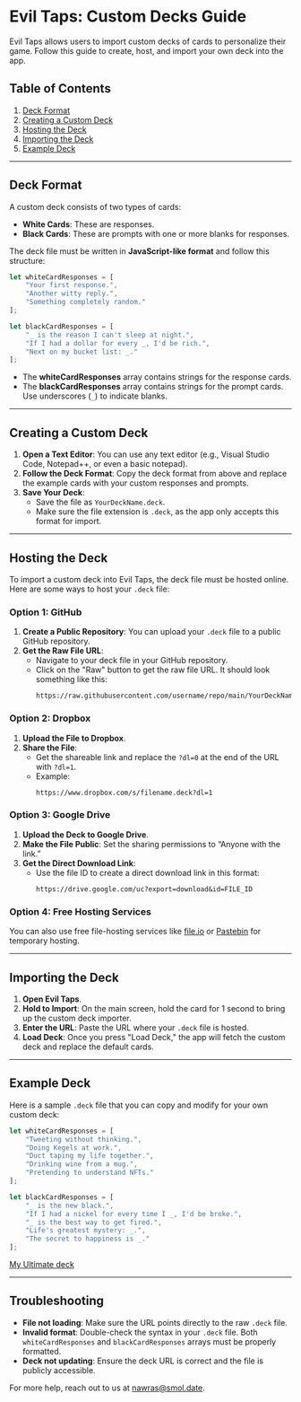 # **Evil Taps: Custom Decks Guide**

Evil Taps allows users to import custom decks of cards to personalize their game. Follow this guide to create, host, and import your own deck into the app.

## **Table of Contents**
1. [Deck Format](#deck-format)
2. [Creating a Custom Deck](#creating-a-custom-deck)
3. [Hosting the Deck](#hosting-the-deck)
4. [Importing the Deck](#importing-the-deck)
5. [Example Deck](#example-deck)

---

## **Deck Format**

A custom deck consists of two types of cards:
- **White Cards**: These are responses.
- **Black Cards**: These are prompts with one or more blanks for responses.

The deck file must be written in **JavaScript-like format** and follow this structure:

```js
let whiteCardResponses = [
    "Your first response.",
    "Another witty reply.",
    "Something completely random."
];

let blackCardResponses = [
    "_ is the reason I can't sleep at night.",
    "If I had a dollar for every _, I'd be rich.",
    "Next on my bucket list: _."
];
```

- The **whiteCardResponses** array contains strings for the response cards.
- The **blackCardResponses** array contains strings for the prompt cards. Use underscores (`_`) to indicate blanks.

---

## **Creating a Custom Deck**

1. **Open a Text Editor**: You can use any text editor (e.g., Visual Studio Code, Notepad++, or even a basic notepad).
2. **Follow the Deck Format**: Copy the deck format from above and replace the example cards with your custom responses and prompts.
3. **Save Your Deck**:
   - Save the file as `YourDeckName.deck`.
   - Make sure the file extension is `.deck`, as the app only accepts this format for import.

---

## **Hosting the Deck**

To import a custom deck into Evil Taps, the deck file must be hosted online. Here are some ways to host your `.deck` file:

### **Option 1: GitHub**
1. **Create a Public Repository**: You can upload your `.deck` file to a public GitHub repository.
2. **Get the Raw File URL**:
   - Navigate to your deck file in your GitHub repository.
   - Click on the "Raw" button to get the raw file URL. It should look something like this:
     ```
     https://raw.githubusercontent.com/username/repo/main/YourDeckName.deck
     ```

### **Option 2: Dropbox**
1. **Upload the File to Dropbox**.
2. **Share the File**:
   - Get the shareable link and replace the `?dl=0` at the end of the URL with `?dl=1`.
   - Example:
     ```
     https://www.dropbox.com/s/filename.deck?dl=1
     ```

### **Option 3: Google Drive**
1. **Upload the Deck to Google Drive**.
2. **Make the File Public**: Set the sharing permissions to “Anyone with the link.”
3. **Get the Direct Download Link**:
   - Use the file ID to create a direct download link in this format:
     ```
     https://drive.google.com/uc?export=download&id=FILE_ID
     ```

### **Option 4: Free Hosting Services**
You can also use free file-hosting services like [file.io](https://www.file.io/) or [Pastebin](https://pastebin.com) for temporary hosting.

---

## **Importing the Deck**

1. **Open Evil Taps**.
2. **Hold to Import**: On the main screen, hold the card for 1 second to bring up the custom deck importer.
3. **Enter the URL**: Paste the URL where your `.deck` file is hosted.
4. **Load Deck**: Once you press "Load Deck," the app will fetch the custom deck and replace the default cards.

---

## **Example Deck**

Here is a sample `.deck` file that you can copy and modify for your own custom deck:

```js
let whiteCardResponses = [
    "Tweeting without thinking.",
    "Doing Kegels at work.",
    "Duct taping my life together.",
    "Drinking wine from a mug.",
    "Pretending to understand NFTs."
];

let blackCardResponses = [
    "_ is the new black.",
    "If I had a nickel for every time I _, I'd be broke.",
    "_ is the best way to get fired.",
    "Life's greatest mystery: _.",
    "The secret to happiness is _."
];
```
[My Ultimate deck](https://raw.githubusercontent.com/Nawrashawari/Decks/refs/heads/main/Ultimate.deck)

---

## **Troubleshooting**
- **File not loading**: Make sure the URL points directly to the raw `.deck` file.
- **Invalid format**: Double-check the syntax in your `.deck` file. Both `whiteCardResponses` and `blackCardResponses` arrays must be properly formatted.
- **Deck not updating**: Ensure the deck URL is correct and the file is publicly accessible.

For more help, reach out to us at [nawras@smol.date](mailto:nawras@smol.date).
